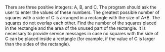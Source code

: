 There are three positive integers: A, B, and C. The program should
ask the user to enter the values of these numbers. The greatest possible
number of squares with a side of C is arranged in a rectangle with the
size of A*B. The squares do not overlap each other. Find the number of
the squares placed in the rectangle and the area of the unused part of
the rectangle. It is necessary to provide service messages in case no
squares with the side of C can be placed inside a rectangle (for example,
if the value of C is larger than the sides of the rectangle).